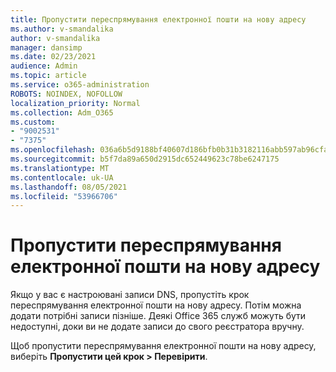 ```yaml
---
title: Пропустити переспрямування електронної пошти на нову адресу
ms.author: v-smandalika
author: v-smandalika
manager: dansimp
ms.date: 02/23/2021
audience: Admin
ms.topic: article
ms.service: o365-administration
ROBOTS: NOINDEX, NOFOLLOW
localization_priority: Normal
ms.collection: Adm_O365
ms.custom:
- "9002531"
- "7375"
ms.openlocfilehash: 036a6b5d9188bf40607d186bfb0b31b3182116abb597ab96cfad48f9b3026936
ms.sourcegitcommit: b5f7da89a650d2915dc652449623c78be6247175
ms.translationtype: MT
ms.contentlocale: uk-UA
ms.lasthandoff: 08/05/2021
ms.locfileid: "53966706"
---
```

# <a name="skip-redirecting-email-to-new-address"></a>Пропустити переспрямування електронної пошти на нову адресу

Якщо у вас є настроювані записи DNS, пропустіть крок переспрямування електронної пошти на нову адресу. Потім можна додати потрібні записи пізніше. Деякі Office 365 служб можуть бути недоступні, доки ви не додате записи до свого реєстратора вручну.

Щоб пропустити переспрямування електронної пошти на нову адресу, виберіть **Пропустити цей крок > Перевірити**.